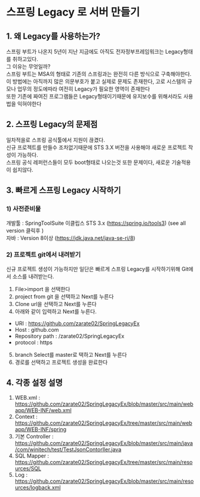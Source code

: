 # 스프링 Legacy 로 서버 만들기

## 1. 왜 Legacy를 사용하는가?

스프링 부트가 나온지 5년이 지난 지금에도 아직도 전자정부프레임워크는 Legacy형태를 취하고있다.<br>
그 이유는 무엇일까?<br>
스프링 부트는 MSA의 형태로 기존의 스프링과는 완전히 다른 방식으로 구축해야한다.<br>
이 방법에는 아직까지 많은 의문부호가 붙고 실제로 문제도 존재한다, 고로 시스템의 규모나 업무의 정도에따라 여전히 Legacy가 필요한 영역이 존재한다<br>
또한 기존에 짜여진 프로그램들은 Legacy형태이기때문에 유지보수를 위해서라도 사용법을 익혀야한다<br>

## 2. 스프링 Legacy의 문제점

일차적을로 스프링 공식툴에서 지원이 끊겼다.<br>
신규 프로젝트를 만들수 조차없기때문에 STS 3.X 버전을 사용해야 새로운 프로젝트 작성이 가능하다.<br>
스프링 공식 레퍼런스들이 모두 boot형태로 나오는것 또한 문제이다, 새로운 기술적용이 쉽지않다.<br>

## 3. 빠르게 스프링 Legacy 시작하기

### 1) 사전준비물
개발툴 : SpringToolSuite 이클립스 STS 3.x (https://spring.io/tools3) (see all version 클릭후 )<br>
자바 : Version 8이상 (https://jdk.java.net/java-se-ri/8)<br>

### 2) 프로젝트 git에서 내려받기
신규 프로젝트 생성이 가능하지만 일단은 빠르게 스프링 Legacy를 시작하기위해 Git에서 소스를 내려받는다.<br>
1. File>import 을 선택한다
2. project from git 을 선택하고 Next를 누른다
3. Clone url을 선택하고 Next를 누른다
4. 아래와 같이 입력하고 Next를 누른다.
- URI : https://github.com/zarate02/SpringLegacyEx
- Host : github.com
- Repository path : /zarate02/SpringLegacyEx
- protocol : https
5. branch Select를 master로 택하고 Next를 누른다
6. 경로를 선택하고 프로젝트 생성을 완료한다

## 4. 각종 설정 설명

1. WEB.xml : https://github.com/zarate02/SpringLegacyEx/blob/master/src/main/webapp/WEB-INF/web.xml
2. Context : https://github.com/zarate02/SpringLegacyEx/tree/master/src/main/webapp/WEB-INF/spring
3. 기본 Controller : https://github.com/zarate02/SpringLegacyEx/blob/master/src/main/java/com/winitech/test/TestJsonContorller.java
4. SQL Mapper : https://github.com/zarate02/SpringLegacyEx/tree/master/src/main/resources/SQL
5. Log : https://github.com/zarate02/SpringLegacyEx/blob/master/src/main/resources/logback.xml
